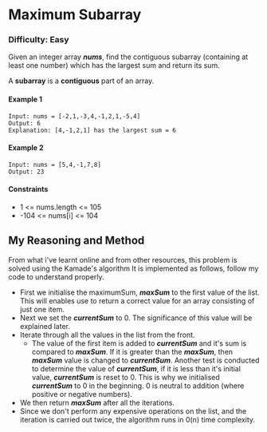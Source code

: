 # Maximum Subarray
### Difficulty: Easy

Given an integer array **_nums_**, find the contiguous subarray (containing at least one number) which has the largest sum and return its sum.

A **subarray** is a **contiguous** part of an array.

#### Example 1

    Input: nums = [-2,1,-3,4,-1,2,1,-5,4]
    Output: 6
    Explanation: [4,-1,2,1] has the largest sum = 6

#### Example 2

    Input: nums = [5,4,-1,7,8]
    Output: 23
    
#### Constraints 
- 1 <= nums.length <= 105
- -104 <= nums[i] <= 104


## My Reasoning and Method

From what i've learnt online and from other resources, this problem is solved using the Kamade's algorithm
It is implemented as follows, follow my code to understand properly.

- First we initialise the maximumSum, _**maxSum**_ to the first value of the list. This will enables use to return a 
correct value for an array consisting of just one item.
- Next we set the _**currentSum**_ to 0. The significance of this value will be explained later.
- Iterate through all the values in the list from the front.
  - The value of the first item is added to _**currentSum**_ and it's sum is compared to _**maxSum**_. If it is greater than the _**maxSum**_,
   then _**maxSum**_ value is changed to _**currentSum**_. Another test is conducted to determine the value of _**currentSum**_, if it is less than it's initial value, _**currentSum**_ is reset to 0. 
  This is why we initialised _**currentSum**_ to 0 in the beginning. 0 is neutral to addition (where positive or negative numbers).
 - We then return _**maxSum**_ after all the iterations.
 - Since we don't perform any expensive operations on the list, and the iteration is carried out twice, the algorithm runs in 0(n) time complexity.
  

